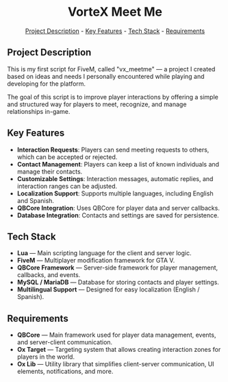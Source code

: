 <h1 align="center">VorteX Meet Me</h1>
<p align="center"><a href="#project-description">Project Description</a> - <a href="#key-features">Key Features</a> - <a href="#technology-stack">Tech Stack</a> - <a href="#requirements">Requirements</a></p>

## Project Description

This is my first script for FiveM, called "vx\_meetme" — a project I created based on ideas and needs I personally encountered while playing and developing for the platform.

The goal of this script is to improve player interactions by offering a simple and structured way for players to meet, recognize, and manage relationships in-game.

## Key Features

*   **Interaction Requests**: Players can send meeting requests to others, which can be accepted or rejected.
*   **Contact Management**: Players can keep a list of known individuals and manage their contacts.
*   **Customizable Settings**: Interaction messages, automatic replies, and interaction ranges can be adjusted.
*   **Localization Support**: Supports multiple languages, including English and Spanish.
*   **QBCore Integration**: Uses QBCore for player data and server callbacks.
*   **Database Integration**: Contacts and settings are saved for persistence.

## Tech Stack

*   **Lua** — Main scripting language for the client and server logic.
*   **FiveM** — Multiplayer modification framework for GTA V.
*   **QBCore Framework** — Server-side framework for player management, callbacks, and events.
*   **MySQL / MariaDB** — Database for storing contacts and player settings.
*   **Multilingual Support** — Designed for easy localization (English / Spanish).

## Requirements

*   **QBCore** — Main framework used for player data management, events, and server-client communication.
*   **Ox Target** — Targeting system that allows creating interaction zones for players in the world.
*   **Ox Lib** — Utility library that simplifies client-server communication, UI elements, notifications, and more.